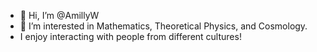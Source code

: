- 👋 Hi, I’m @AmillyW
- 👀 I’m interested in Mathematics, Theoretical Physics, and Cosmology.
- I enjoy interacting with people from different cultures!

<!---
AmillyW/AmillyW is a ✨ special ✨ repository because its `README.md` (this file) appears on your GitHub profile.
You can click the Preview link to take a look at your changes.
--->
